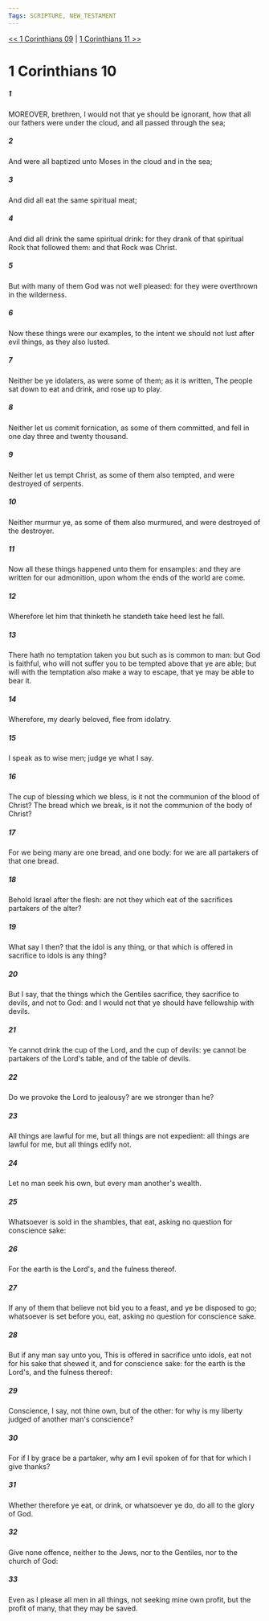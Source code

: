 ```yaml
---
Tags: SCRIPTURE, NEW_TESTAMENT
---
```


[<< 1 Corinthians 09](NEW_TESTAMENT/07_1_Corinthians/1_Corinthians_09.md) | [1 Corinthians 11 >>](NEW_TESTAMENT/07_1_Corinthians/1_Corinthians_11.md)

# 1 Corinthians 10

##### 1

MOREOVER, brethren, I would not that ye should be ignorant, how that all our fathers were under the cloud, and all passed through the sea;

##### 2

And were all baptized unto Moses in the cloud and in the sea;

##### 3

And did all eat the same spiritual meat;

##### 4

And did all drink the same spiritual drink: for they drank of that spiritual Rock that followed them: and that Rock was Christ.

##### 5

But with many of them God was not well pleased: for they were overthrown in the wilderness.

##### 6

Now these things were our examples, to the intent we should not lust after evil things, as they also lusted.

##### 7

Neither be ye idolaters, as were some of them; as it is written, The people sat down to eat and drink, and rose up to play.

##### 8

Neither let us commit fornication, as some of them committed, and fell in one day three and twenty thousand.

##### 9

Neither let us tempt Christ, as some of them also tempted, and were destroyed of serpents.

##### 10

Neither murmur ye, as some of them also murmured, and were destroyed of the destroyer.

##### 11

Now all these things happened unto them for ensamples: and they are written for our admonition, upon whom the ends of the world are come.

##### 12

Wherefore let him that thinketh he standeth take heed lest he fall.

##### 13

There hath no temptation taken you but such as is common to man: but God is faithful, who will not suffer you to be tempted above that ye are able; but will with the temptation also make a way to escape, that ye may be able to bear it.

##### 14

Wherefore, my dearly beloved, flee from idolatry.

##### 15

I speak as to wise men; judge ye what I say.

##### 16

The cup of blessing which we bless, is it not the communion of the blood of Christ? The bread which we break, is it not the communion of the body of Christ?

##### 17

For we being many are one bread, and one body: for we are all partakers of that one bread.

##### 18

Behold Israel after the flesh: are not they which eat of the sacrifices partakers of the alter?

##### 19

What say I then? that the idol is any thing, or that which is offered in sacrifice to idols is any thing?

##### 20

But I say, that the things which the Gentiles sacrifice, they sacrifice to devils, and not to God: and I would not that ye should have fellowship with devils.

##### 21

Ye cannot drink the cup of the Lord, and the cup of devils: ye cannot be partakers of the Lord's table, and of the table of devils.

##### 22

Do we provoke the Lord to jealousy? are we stronger than he?

##### 23

All things are lawful for me, but all things are not expedient: all things are lawful for me, but all things edify not.

##### 24

Let no man seek his own, but every man another's wealth.

##### 25

Whatsoever is sold in the shambles, that eat, asking no question for conscience sake:

##### 26

For the earth is the Lord's, and the fulness thereof.

##### 27

If any of them that believe not bid you to a feast, and ye be disposed to go; whatsoever is set before you, eat, asking no question for conscience sake.

##### 28

But if any man say unto you, This is offered in sacrifice unto idols, eat not for his sake that shewed it, and for conscience sake: for the earth is the Lord's, and the fulness thereof:

##### 29

Conscience, I say, not thine own, but of the other: for why is my liberty judged of another man's conscience?

##### 30

For if I by grace be a partaker, why am I evil spoken of for that for which I give thanks?

##### 31

Whether therefore ye eat, or drink, or whatsoever ye do, do all to the glory of God.

##### 32

Give none offence, neither to the Jews, nor to the Gentiles, nor to the church of God:

##### 33

Even as I please all men in all things, not seeking mine own profit, but the profit of many, that they may be saved.
